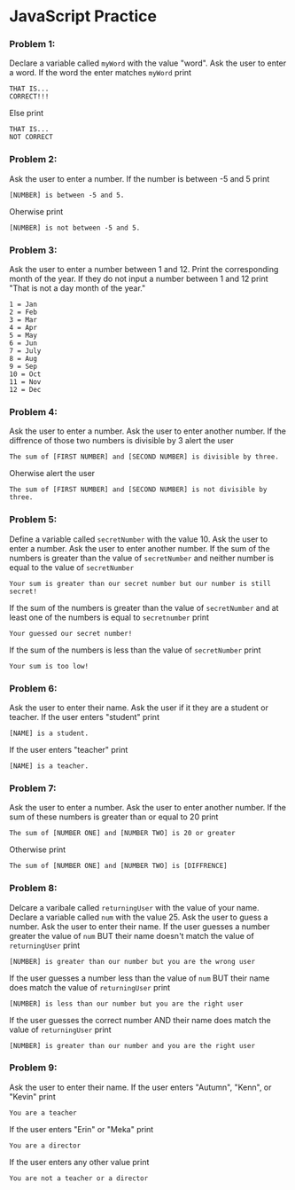 # JavaScript Practice
### Problem 1:
Declare a variable called `myWord` with the value "word".
Ask the user to enter a word. If the word the enter matches `myWord` print
```
THAT IS...
CORRECT!!!
```
Else print
```
THAT IS...
NOT CORRECT
```
### Problem 2:
Ask the user to enter a number. If the number is between -5 and 5 print 
```
[NUMBER] is between -5 and 5.
```
Oherwise print
```
[NUMBER] is not between -5 and 5.
```
### Problem 3:
Ask the user to enter a number between 1 and 12. Print the corresponding month of the year. If they do not input a number between 1 and 12 print "That is not a day month of the year."
```
1 = Jan
2 = Feb
3 = Mar
4 = Apr
5 = May
6 = Jun
7 = July
8 = Aug
9 = Sep
10 = Oct
11 = Nov
12 = Dec
```
### Problem 4:
Ask the user to enter a number. Ask the user to enter another number. If the diffrence of those two numbers is divisible by 3 alert the user 
```
The sum of [FIRST NUMBER] and [SECOND NUMBER] is divisible by three.
```
Oherwise alert the user
```
The sum of [FIRST NUMBER] and [SECOND NUMBER] is not divisible by three.
```
### Problem 5:
Define a variable called `secretNumber` with the value 10. Ask the user to enter a number. Ask the user to enter another number. If the sum of the numbers is greater than the value of `secretNumber` and neither number is equal to the value of `secretNumber`
```
Your sum is greater than our secret number but our number is still secret!
```
If the sum of the numbers is greater than the value of `secretNumber` and at least one of the numbers is equal to `secretnumber` print
```
Your guessed our secret number!
```
If the sum of the numbers is less than the value of `secretNumber` print
```
Your sum is too low!
```
### Problem 6:
Ask the user to enter their name. Ask the user if it they are a student or teacher. If the user enters "student" print
```
[NAME] is a student.
```
If the user enters "teacher" print
```
[NAME] is a teacher.
```
### Problem 7:
Ask the user to enter a number. Ask the user to enter another number. If the sum of these numbers is greater than or equal to 20 print
```
The sum of [NUMBER ONE] and [NUMBER TWO] is 20 or greater
```
Otherwise print
```
The sum of [NUMBER ONE] and [NUMBER TWO] is [DIFFRENCE]
```
### Problem 8:
Delcare a varibale called `returningUser` with the value of your name. Declare a variable called `num` with the value 25. Ask the user to guess a number. Ask the user to enter their name. If the user guesses a number greater the value of `num` BUT their name doesn't match the value of `returningUser` print
```
[NUMBER] is greater than our number but you are the wrong user
```
If the user guesses a number less than the value of `num` BUT their name does match the value of `returningUser` print
```
[NUMBER] is less than our number but you are the right user
```
If the user guesses the correct number AND their name does match the value of `returningUser` print
```
[NUMBER] is greater than our number and you are the right user
```
### Problem 9:
Ask the user to enter their name. If the user enters "Autumn", "Kenn", or "Kevin" print
```
You are a teacher
```
If the user enters "Erin" or "Meka" print
```
You are a director
```
If the user enters any other value print
```
You are not a teacher or a director
```
